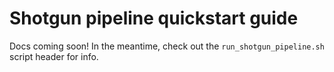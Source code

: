 # Shotgun pipeline quickstart guide

Docs coming soon! In the meantime, check out the `run_shotgun_pipeline.sh`
script header for info.
